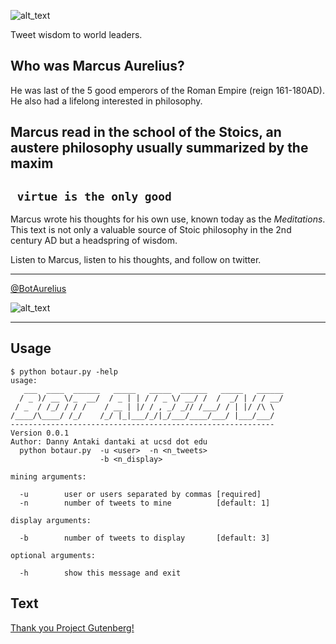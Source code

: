 ![alt_text](https://raw.githubusercontent.com/dantaki/Marcus-Aurelius-Bot/master/img/title.png)

Tweet wisdom to world leaders.

## Who was Marcus Aurelius?

He was last of the 5 good emperors of the Roman Empire (reign 161-180AD). He also had a lifelong interested in philosophy. 

Marcus read in the school of the Stoics, an austere philosophy usually summarized by the maxim
---
` virtue is the only good`
---

Marcus wrote his thoughts for his own use, known today as the *Meditations*. This text is not only a valuable source of Stoic philosophy in the 2nd century AD but a headspring of wisdom.

Listen to Marcus, listen to his thoughts, and follow on twitter.

------

[@BotAurelius]( https://twitter.com/BotAurelius)

![alt_text](https://raw.githubusercontent.com/dantaki/Marcus-Aurelius-Bot/master/img/maurelius.png)

-------

## Usage

```
$ python botaur.py -help
usage:
   ___  ____  ______   _____   _____  ______   _____   ______
  / _ )/ __ \/_  __/  / _ | | / / _ \/ __/ /  /  _/ | / / __/
 / _  / /_/ / / /    / __ | |/ / , _/ _// /___/ / | |/ /\ \
/____/\____/ /_/    /_/ |_|___/_/|_/___/____/___/ |___/___/
-----------------------------------------------------------
Version 0.0.1
Author: Danny Antaki dantaki at ucsd dot edu
  python botaur.py  -u <user>  -n <n_tweets> 
                    -b <n_display>

mining arguments:

  -u        user or users separated by commas [required]
  -n        number of tweets to mine          [default: 1]

display arguments:

  -b        number of tweets to display       [default: 3]

optional arguments:

  -h        show this message and exit
```

## Text

[Thank you Project Gutenberg!](http://www.gutenberg.org/ebooks/55317.txt.utf-8)

